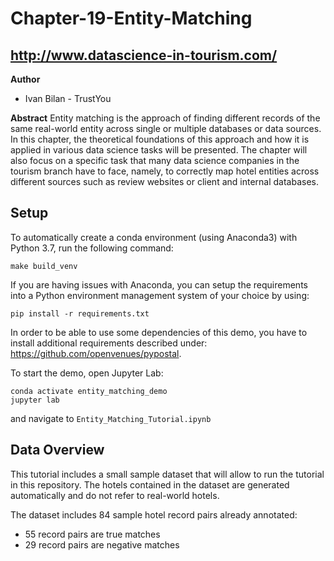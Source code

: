 # Chapter-19-Entity-Matching
## http://www.datascience-in-tourism.com/

**Author**
* Ivan Bilan - TrustYou

**Abstract**
Entity matching is the approach of finding different records of the same real-world entity across single or multiple databases or data sources. In this chapter, the theoretical foundations of this approach and how it is applied in various data science tasks will be presented. The chapter will also focus on a specific task that many data science companies in the tourism branch have to face, namely, to correctly map hotel entities across different sources such as review websites or client and internal databases. 

## Setup
To automatically create a conda environment (using Anaconda3) with Python 3.7, run the following command:
```
make build_venv
```

If you are having issues with Anaconda, you can setup the requirements into a Python environment management system of your choice by using:
```
pip install -r requirements.txt
```

In order to be able to use some dependencies of this demo, you have to install additional requirements described under: 
https://github.com/openvenues/pypostal. 

To start the demo, open Jupyter Lab:
```
conda activate entity_matching_demo
jupyter lab
```
and navigate to `Entity_Matching_Tutorial.ipynb`

## Data Overview
This tutorial includes a small sample dataset that will allow to run the tutorial in this repository. The hotels contained 
in the dataset are generated automatically and do not refer to real-world hotels.

The dataset includes 84 sample hotel record pairs already annotated:
* 55 record pairs are true matches
* 29 record pairs are negative matches
